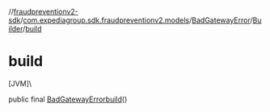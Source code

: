 //[fraudpreventionv2-sdk](../../../../index.md)/[com.expediagroup.sdk.fraudpreventionv2.models](../../index.md)/[BadGatewayError](../index.md)/[Builder](index.md)/[build](build.md)

# build

[JVM]\

public final [BadGatewayError](../index.md)[build](build.md)()
